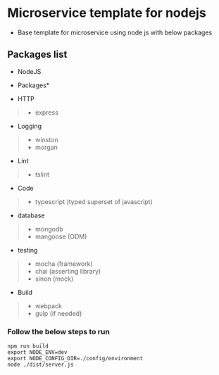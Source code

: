 # Microservice template for nodejs 
* Base template for microservice using node js with below packages

## Packages list

* NodeJS

* Packages*

* HTTP
>- express
    
* Logging
>- winston
>- morgan    
    
* Lint
>- tslint
    
* Code
>- typescript (typed superset of javascript)

* database
>- mongodb
>- mangoose (ODM)

* testing
>- mocha (framework)
>- chai (asserting library)
>- sinon (mock)
    
* Build
>- webpack
>- gulp (if needed)


### Follow the below steps to run
```
npm run build 
export NODE_ENV=dev
export NODE_CONFIG_DIR=./config/environment
node ./dist/server.js
```
